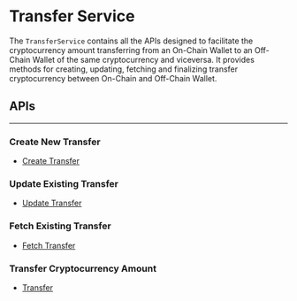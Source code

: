 # Transfer Service

The `TransferService` contains all the APIs designed to facilitate the cryptocurrency amount transferring from an On-Chain Wallet to an Off-Chain Wallet of the same cryptocurrency and viceversa. It provides methods for creating, updating, fetching and finalizing transfer cryptocurrency between On-Chain and Off-Chain Wallet.

## APIs
---

### Create New Transfer
- [Create Transfer](TransferService/CreateTransfer.md)

### Update Existing Transfer
- [Update Transfer](TransferService/UpdateTransfer.md)

### Fetch Existing Transfer
- [Fetch Transfer](TransferService/FetchTransfer.md)

### Transfer Cryptocurrency Amount
- [Transfer](TransferService/Transfer.md)